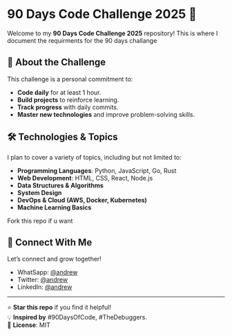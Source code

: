 # 90 Days Code Challenge 2025 🚀

Welcome to my **90 Days Code Challenge 2025** repository! This is where I document the requirments for the 90 days challange

## 📌 About the Challenge
This challenge is a personal commitment to:
- **Code daily** for at least 1 hour.
- **Build projects** to reinforce learning.
- **Track progress** with daily commits.
- **Master new technologies** and improve problem-solving skills.

## 🛠️ Technologies & Topics
I plan to cover a variety of topics, including but not limited to:
- **Programming Languages**: Python, JavaScript, Go, Rust
- **Web Development**: HTML, CSS, React, Node.js
- **Data Structures & Algorithms**
- **System Design**
- **DevOps & Cloud (AWS, Docker, Kubernetes)**
- **Machine Learning Basics**

Fork this repo if u want

## 🔗 Connect With Me
Let’s connect and grow together!
- WhatSapp: [@andrew](https://wa.link/of7r8l)
- Twitter: [@andrew](https://x.com/Adakole56Andrew)
- LinkedIn: [@andrew](https://www.linkedin.com/in/andrew-adakole-63462227a/)

---

⭐ **Star this repo** if you find it helpful!  
💡 **Inspired by** #90DaysOfCode, #TheDebuggers.  
📜 **License**: MIT  